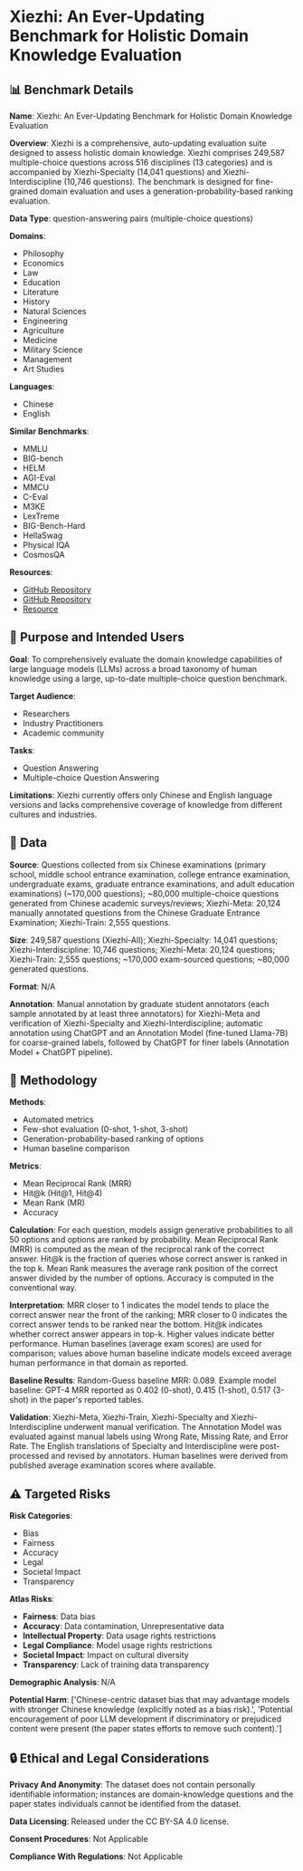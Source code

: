 # Xiezhi: An Ever-Updating Benchmark for Holistic Domain Knowledge Evaluation

## 📊 Benchmark Details

**Name**: Xiezhi: An Ever-Updating Benchmark for Holistic Domain Knowledge Evaluation

**Overview**: Xiezhi is a comprehensive, auto-updating evaluation suite designed to assess holistic domain knowledge. Xiezhi comprises 249,587 multiple-choice questions across 516 disciplines (13 categories) and is accompanied by Xiezhi-Specialty (14,041 questions) and Xiezhi-Interdiscipline (10,746 questions). The benchmark is designed for fine-grained domain evaluation and uses a generation-probability-based ranking evaluation.

**Data Type**: question-answering pairs (multiple-choice questions)

**Domains**:
- Philosophy
- Economics
- Law
- Education
- Literature
- History
- Natural Sciences
- Engineering
- Agriculture
- Medicine
- Military Science
- Management
- Art Studies

**Languages**:
- Chinese
- English

**Similar Benchmarks**:
- MMLU
- BIG-bench
- HELM
- AGI-Eval
- MMCU
- C-Eval
- M3KE
- LexTreme
- BIG-Bench-Hard
- HellaSwag
- Physical IQA
- CosmosQA

**Resources**:
- [GitHub Repository](https://github.com/MikeGu721/XiezhiBenchmark)
- [GitHub Repository](https://github.com/MikeGu721/EasyLLM)
- [Resource](https://huggingface.co/LinkSoul/Chinese-Llama-2-7b)

## 🎯 Purpose and Intended Users

**Goal**: To comprehensively evaluate the domain knowledge capabilities of large language models (LLMs) across a broad taxonomy of human knowledge using a large, up-to-date multiple-choice question benchmark.

**Target Audience**:
- Researchers
- Industry Practitioners
- Academic community

**Tasks**:
- Question Answering
- Multiple-choice Question Answering

**Limitations**: Xiezhi currently offers only Chinese and English language versions and lacks comprehensive coverage of knowledge from different cultures and industries.

## 💾 Data

**Source**: Questions collected from six Chinese examinations (primary school, middle school entrance examination, college entrance examination, undergraduate exams, graduate entrance examinations, and adult education examinations) (~170,000 questions); ~80,000 multiple-choice questions generated from Chinese academic surveys/reviews; Xiezhi-Meta: 20,124 manually annotated questions from the Chinese Graduate Entrance Examination; Xiezhi-Train: 2,555 questions.

**Size**: 249,587 questions (Xiezhi-All); Xiezhi-Specialty: 14,041 questions; Xiezhi-Interdiscipline: 10,746 questions; Xiezhi-Meta: 20,124 questions; Xiezhi-Train: 2,555 questions; ~170,000 exam-sourced questions; ~80,000 generated questions.

**Format**: N/A

**Annotation**: Manual annotation by graduate student annotators (each sample annotated by at least three annotators) for Xiezhi-Meta and verification of Xiezhi-Specialty and Xiezhi-Interdiscipline; automatic annotation using ChatGPT and an Annotation Model (fine-tuned Llama-7B) for coarse-grained labels, followed by ChatGPT for finer labels (Annotation Model + ChatGPT pipeline).

## 🔬 Methodology

**Methods**:
- Automated metrics
- Few-shot evaluation (0-shot, 1-shot, 3-shot)
- Generation-probability-based ranking of options
- Human baseline comparison

**Metrics**:
- Mean Reciprocal Rank (MRR)
- Hit@k (Hit@1, Hit@4)
- Mean Rank (MR)
- Accuracy

**Calculation**: For each question, models assign generative probabilities to all 50 options and options are ranked by probability. Mean Reciprocal Rank (MRR) is computed as the mean of the reciprocal rank of the correct answer. Hit@k is the fraction of queries whose correct answer is ranked in the top k. Mean Rank measures the average rank position of the correct answer divided by the number of options. Accuracy is computed in the conventional way.

**Interpretation**: MRR closer to 1 indicates the model tends to place the correct answer near the front of the ranking; MRR closer to 0 indicates the correct answer tends to be ranked near the bottom. Hit@k indicates whether correct answer appears in top-k. Higher values indicate better performance. Human baselines (average exam scores) are used for comparison; values above human baseline indicate models exceed average human performance in that domain as reported.

**Baseline Results**: Random-Guess baseline MRR: 0.089. Example model baseline: GPT-4 MRR reported as 0.402 (0-shot), 0.415 (1-shot), 0.517 (3-shot) in the paper's reported tables.

**Validation**: Xiezhi-Meta, Xiezhi-Train, Xiezhi-Specialty and Xiezhi-Interdiscipline underwent manual verification. The Annotation Model was evaluated against manual labels using Wrong Rate, Missing Rate, and Error Rate. The English translations of Specialty and Interdiscipline were post-processed and revised by annotators. Human baselines were derived from published average examination scores where available.

## ⚠️ Targeted Risks

**Risk Categories**:
- Bias
- Fairness
- Accuracy
- Legal
- Societal Impact
- Transparency

**Atlas Risks**:
- **Fairness**: Data bias
- **Accuracy**: Data contamination, Unrepresentative data
- **Intellectual Property**: Data usage rights restrictions
- **Legal Compliance**: Model usage rights restrictions
- **Societal Impact**: Impact on cultural diversity
- **Transparency**: Lack of training data transparency

**Demographic Analysis**: N/A

**Potential Harm**: ['Chinese-centric dataset bias that may advantage models with stronger Chinese knowledge (explicitly noted as a bias risk).', 'Potential encouragement of poor LLM development if discriminatory or prejudiced content were present (the paper states efforts to remove such content).']

## 🔒 Ethical and Legal Considerations

**Privacy And Anonymity**: The dataset does not contain personally identifiable information; instances are domain-knowledge questions and the paper states individuals cannot be identified from the dataset.

**Data Licensing**: Released under the CC BY-SA 4.0 license.

**Consent Procedures**: Not Applicable

**Compliance With Regulations**: Not Applicable
